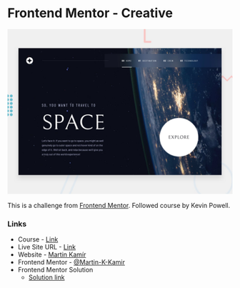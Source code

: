 # Frontend Mentor - Creative

![preview of order summary card](preview.jpg)

This is a challenge from [Frontend Mentor](https://www.frontendmentor.io/).
Followed course by Kevin Powell.

### Links

- Course - [Link](https://scrimba.com/learn/spacetravel)
- Live Site URL - [Link](https://space-website-martin-kamir.netlify.app/)
- Website - [Martin Kamír](https://martinkamir.com/)
- Frontend Mentor - [@Martin-K-Kamir](https://www.frontendmentor.io/profile/Martin-K-Kamir)
- Frontend Mentor Solution
    - [Solution link](https://www.frontendmentor.io/solutions/ceative-website-using-sass-react-postcss-Hy_EMdhr5)

